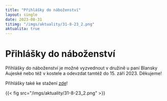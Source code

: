 ```yaml
---
title: "Přihlášky do náboženství"
layout: single
date: 2023-08-31
titimg: "/imgs/aktuality/31-8-23_2.png"
aktualita: true
---
```

# Přihlášky do náboženství

Přihlášky do náboženství je možné vyzvednout v družině u paní Blansky Aujeské nebo též v kostele a odevzdat tamtéž do 15. září 2023. Děkujeme!

Přihlášky také ke stažení [zde](https://www.biskupstvi.cz/storage/dokumenty/Prihlaska_nabozenstvi.pdf)!

{{< fig src="/imgs/aktuality/31-8-23_2.png" >}}